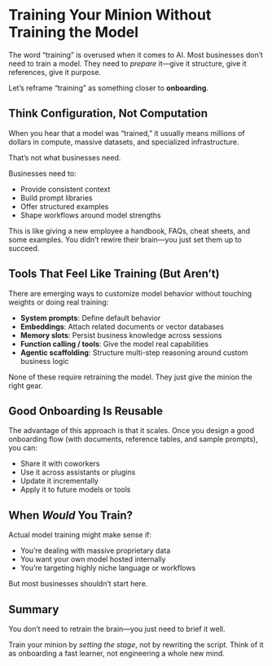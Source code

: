


# Training Your Minion Without Training the Model

The word “training” is overused when it comes to AI. Most businesses don’t need to train a model. They need to *prepare* it—give it structure, give it references, give it purpose.

Let’s reframe “training” as something closer to **onboarding**.

## Think Configuration, Not Computation

When you hear that a model was “trained,” it usually means millions of dollars in compute, massive datasets, and specialized infrastructure.

That’s not what businesses need.

Businesses need to:
- Provide consistent context
- Build prompt libraries
- Offer structured examples
- Shape workflows around model strengths

This is like giving a new employee a handbook, FAQs, cheat sheets, and some examples. You didn’t rewire their brain—you just set them up to succeed.

## Tools That Feel Like Training (But Aren’t)

There are emerging ways to customize model behavior without touching weights or doing real training:
- **System prompts**: Define default behavior
- **Embeddings**: Attach related documents or vector databases
- **Memory slots**: Persist business knowledge across sessions
- **Function calling / tools**: Give the model real capabilities
- **Agentic scaffolding**: Structure multi-step reasoning around custom business logic

None of these require retraining the model. They just give the minion the right gear.

## Good Onboarding Is Reusable

The advantage of this approach is that it scales. Once you design a good onboarding flow (with documents, reference tables, and sample prompts), you can:
- Share it with coworkers
- Use it across assistants or plugins
- Update it incrementally
- Apply it to future models or tools

## When *Would* You Train?

Actual model training might make sense if:
- You’re dealing with massive proprietary data
- You want your own model hosted internally
- You’re targeting highly niche language or workflows

But most businesses shouldn’t start here.

## Summary

You don’t need to retrain the brain—you just need to brief it well.

Train your minion by *setting the stage*, not by rewriting the script. Think of it as onboarding a fast learner, not engineering a whole new mind.
